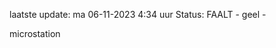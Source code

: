 laatste update: 
ma 06-11-2023  4:34   uur 
Status: FAALT - geel - 
<div class="service R">microstation</div>